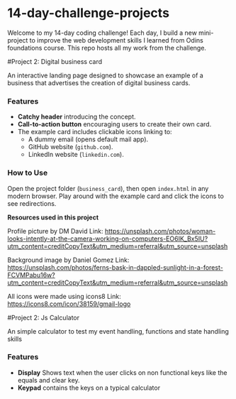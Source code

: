 # 14-day-challenge-projects
Welcome to my 14-day coding challenge! Each day, I build a new mini-project to improve the web development skills I learned from Odins foundations course. This repo hosts all my work from the challenge.

#Project 2: Digital business card

An interactive landing page designed to showcase an example of a business that advertises the creation of digital business cards.

### Features

- **Catchy header** introducing the concept.
- **Call-to-action button** encouraging users to create their own card.
- The example card includes clickable icons linking to:
  - A dummy email (opens default mail app).
  - GitHub website (`github.com`).
  - LinkedIn website (`linkedin.com`).

### How to Use

Open the project folder (`business_card`), then open `index.html` in any modern browser. Play around with the example card and click the icons to see redirections.

**Resources used in this project**

Profile picture by DM David
Link: https://unsplash.com/photos/woman-looks-intently-at-the-camera-working-on-computers-EO6IK_Bx5IU?utm_content=creditCopyText&utm_medium=referral&utm_source=unsplash

Background image by Daniel Gomez
Link: https://unsplash.com/photos/ferns-bask-in-dappled-sunlight-in-a-forest-FCVMPabu16w?utm_content=creditCopyText&utm_medium=referral&utm_source=unsplash

All icons were made using icons8
Link: https://icons8.com/icon/38159/gmail-logo


#Project 2: Js Calculator

An simple calculator to test my event handling, functions and state handling skills

### Features

- **Display** Shows text when the user clicks on non functional keys like the equals and clear key. 
- **Keypad** contains the keys on a typical calculator